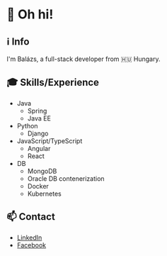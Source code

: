 # 👋 Oh hi!

## ℹ️ Info
I'm Balázs, a full-stack developer from 🇭🇺 Hungary.

## 🎓 Skills/Experience
- Java
  - Spring
  - Java EE
- Python
  - Django
- JavaScript/TypeScript
  - Angular
  - React
- DB
  - MongoDB
  - Oracle DB
contenerization
  - Docker
  - Kubernetes

## 📫 Contact
- [LinkedIn](https://www.linkedin.com/in/bal%C3%A1zs-m%C3%A1rton-a4a020117/)
- [Facebook](https://www.facebook.com/balazs.marton)
